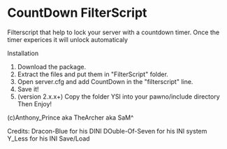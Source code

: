 CountDown FilterScript
======================

Filterscript that help to lock your server with a countdown timer. Once the timer experices it will unlock automaticaly


Installation

1. Download the package.
2. Extract the files and put them in "FilterScript" folder.
3. Open server.cfg and add CountDown in the "filterscript" line.
4. Save it!
5. (version 2.x.x+) Copy the folder YSI into your pawno/include directory
Then Enjoy!

(c)Anthony_Prince aka TheArcher aka SaM^

Credits:  Dracon-Blue for his DINI
	  DOuble-Of-Seven for his INI system
          Y_Less for his INI Save/Load 

